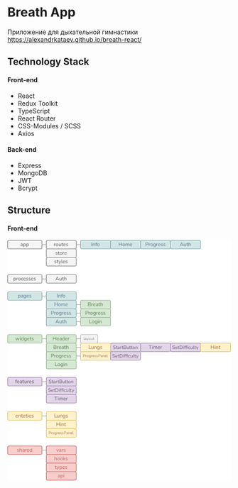 # Breath App

Приложение для дыхательной гимнастики
https://alexandrkataev.github.io/breath-react/

## Technology Stack

#### Front-end

- React
- Redux Toolkit
- TypeScript
- React Router
- CSS-Modules / SCSS
- Axios

#### Back-end

- Express
- MongoDB
- JWT
- Bcrypt

## Structure

#### Front-end

![Структура не найдена](./public/breath-structure.drawio.png 'Front-end structure')
